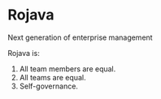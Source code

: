 # Rojava
Next generation of enterprise management

Rojava is:
1. All team members are equal.
2. All teams are equal.
3. Self-governance.
